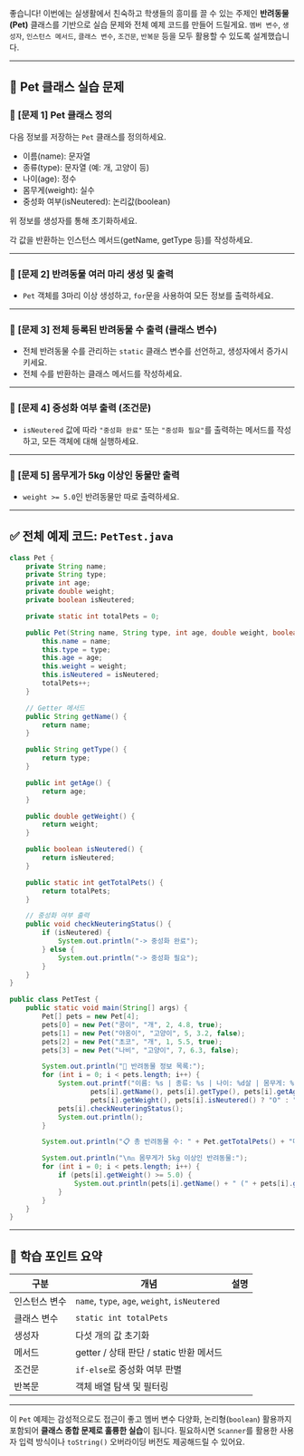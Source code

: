 좋습니다! 이번에는 실생활에서 친숙하고 학생들의 흥미를 끌 수 있는 주제인 **반려동물(Pet)** 클래스를 기반으로 실습 문제와 전체 예제 코드를 만들어 드릴게요. `멤버 변수`, `생성자`, `인스턴스 메서드`, `클래스 변수`, `조건문`, `반복문` 등을 모두 활용할 수 있도록 설계했습니다.

---

## 🐶 **Pet 클래스 실습 문제**

### 🔰 **\[문제 1] Pet 클래스 정의**

다음 정보를 저장하는 `Pet` 클래스를 정의하세요.

- 이름(name): 문자열
- 종류(type): 문자열 (예: 개, 고양이 등)
- 나이(age): 정수
- 몸무게(weight): 실수
- 중성화 여부(isNeutered): 논리값(boolean)

위 정보를 생성자를 통해 초기화하세요.

각 값을 반환하는 인스턴스 메서드(getName, getType 등)를 작성하세요.

---

### 🔰 **\[문제 2] 반려동물 여러 마리 생성 및 출력**

- `Pet` 객체를 3마리 이상 생성하고, `for`문을 사용하여 모든 정보를 출력하세요.

---

### 🔰 **\[문제 3] 전체 등록된 반려동물 수 출력 (클래스 변수)**

- 전체 반려동물 수를 관리하는 `static` 클래스 변수를 선언하고, 생성자에서 증가시키세요.
- 전체 수를 반환하는 클래스 메서드를 작성하세요.

---

### 🔰 **\[문제 4] 중성화 여부 출력 (조건문)**

- `isNeutered` 값에 따라 `"중성화 완료"` 또는 `"중성화 필요"`를 출력하는 메서드를 작성하고, 모든 객체에 대해 실행하세요.

---

### 🔰 **\[문제 5] 몸무게가 5kg 이상인 동물만 출력**

- `weight >= 5.0`인 반려동물만 따로 출력하세요.

---

## ✅ 전체 예제 코드: `PetTest.java`

```java
class Pet {
    private String name;
    private String type;
    private int age;
    private double weight;
    private boolean isNeutered;

    private static int totalPets = 0;

    public Pet(String name, String type, int age, double weight, boolean isNeutered) {
        this.name = name;
        this.type = type;
        this.age = age;
        this.weight = weight;
        this.isNeutered = isNeutered;
        totalPets++;
    }

    // Getter 메서드
    public String getName() {
        return name;
    }

    public String getType() {
        return type;
    }

    public int getAge() {
        return age;
    }

    public double getWeight() {
        return weight;
    }

    public boolean isNeutered() {
        return isNeutered;
    }

    public static int getTotalPets() {
        return totalPets;
    }

    // 중성화 여부 출력
    public void checkNeuteringStatus() {
        if (isNeutered) {
            System.out.println("-> 중성화 완료");
        } else {
            System.out.println("-> 중성화 필요");
        }
    }
}
```

```java
public class PetTest {
    public static void main(String[] args) {
        Pet[] pets = new Pet[4];
        pets[0] = new Pet("콩이", "개", 2, 4.8, true);
        pets[1] = new Pet("야옹이", "고양이", 5, 3.2, false);
        pets[2] = new Pet("초코", "개", 1, 5.5, true);
        pets[3] = new Pet("나비", "고양이", 7, 6.3, false);

        System.out.println("🐾 반려동물 정보 목록:");
        for (int i = 0; i < pets.length; i++) {
            System.out.printf("이름: %s | 종류: %s | 나이: %d살 | 몸무게: %.1fkg | 중성화 여부: %s\n",
                    pets[i].getName(), pets[i].getType(), pets[i].getAge(),
                    pets[i].getWeight(), pets[i].isNeutered() ? "O" : "X");
            pets[i].checkNeuteringStatus();
            System.out.println();
        }

        System.out.println("📋 총 반려동물 수: " + Pet.getTotalPets() + "마리");

        System.out.println("\n⚖️ 몸무게가 5kg 이상인 반려동물:");
        for (int i = 0; i < pets.length; i++) {
            if (pets[i].getWeight() >= 5.0) {
                System.out.println(pets[i].getName() + " (" + pets[i].getType() + ")");
            }
        }
    }
}
```

---

## 🎯 학습 포인트 요약

| 구분          | 개념                                          | 설명 |
| ------------- | --------------------------------------------- | ---- |
| 인스턴스 변수 | `name`, `type`, `age`, `weight`, `isNeutered` |      |
| 클래스 변수   | `static int totalPets`                        |      |
| 생성자        | 다섯 개의 값 초기화                           |      |
| 메서드        | getter / 상태 판단 / static 반환 메서드       |      |
| 조건문        | `if-else`로 중성화 여부 판별                  |      |
| 반복문        | 객체 배열 탐색 및 필터링                      |      |

---

이 `Pet` 예제는 감성적으로도 접근이 좋고 멤버 변수 다양화, 논리형(`boolean`) 활용까지 포함되어 **클래스 종합 문제로 훌륭한 실습**이 됩니다.
필요하시면 `Scanner`를 활용한 사용자 입력 방식이나 `toString()` 오버라이딩 버전도 제공해드릴 수 있어요.
